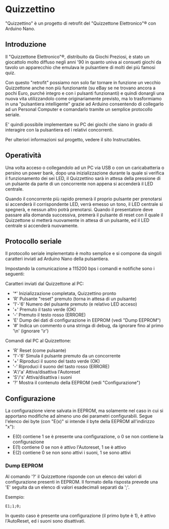 # Quizzettino
"Quizzettino" è un progetto di retrofit del "Quizzettone Elettronico"® con Arduino Nano.

## Introduzione
Il "Quizzettone Elettronico"®, distribuito da Giochi Preziosi, è stato un giocattolo molto diffuso negli anni '90 in quanto univa ai consueti giochi da tavolo un apparecchio che emulava le pulsantiere di molti dei più famosi quiz.

Con questo "retrofit" possiamo non solo far tornare in funzione un vecchio Quizzettone anche non più funzionante (su eBay se ne trovano ancora a pochi Euro, purché integro e con i pulsanti funzionanti) e quindi donargli una nuova vita utilizzandolo come originariamente previsto, ma lo trasformiamo in una "pulsantiera intelligente" grazie ad Arduino consentendo di collegarlo ad un Personal Computer e comandarlo tramite un semplice protocollo seriale.

E' quindi possibile implementare su PC dei giochi che siano in grado di interagire con la pulsantiera ed i relativi concorrenti.

Per ulteriori informazioni sul progetto, vedere il sito Instructables.

## Operatività

Una volta acceso o collegandolo ad un PC via USB o con un caricabatteria o persino un power bank, dopo una inizializzazione durante la quale si verifica il funzionamento dei sei LED, il Quizzettino sarà in attesa della pressione di un pulsante da parte di un concorrente non appena si accenderà il LED centrale.

Quando il concorrente più rapido premerà il proprio pulsante per prenotarsi si accenderà il corrispondente LED, verrà emesso un tono, il LED centrale si spegnerà, e nessun altro potrà prenotarsi. Quando il presentatore deve passare alla domanda successiva, premerà il pulsante di reset con il quale il Quizzettone si metterà nuovamente in attesa di un pulsante, ed il LED centrale si accenderà nuovamente.

## Protocollo seriale
Il protocollo seriale implementato è molto semplice e si compone da singoli caratteri inviati ad Arduino Nano della pulsantiera. 

Impostando la comunicazione a 115200 bps i comandi e notifiche sono i seguenti:

Caratteri inviati dal Quizzettone al PC:
- '*' Inizializzazione completata, Quizzettino pronto
- 'R' Pulsante "reset" premuto (torna in attesa di un pulsante)
- '1'-'6' Numero del pulsante premuto (e relativo LED acceso)
- '+' Premuto il tasto verde (OK)
- '-' Premuto il testo rosso (ERRORE)
- 'E' Dump dei dati di configurazione in EEPROM (vedi "Dump EEPROM")
- '#' Indica un commento o una stringa di debug, da ignorare fino al primo '\n' (ignorare '\r')

Comandi dal PC al Quizzettone:
- 'R' Reset (come pulsante)
- '1'-'6' Simula il pulsante premuto da un concorrente
- '+' Riproduci il suono del tasto verde (OK)
- '-' Riproduci il suono del tasto rosso (ERRORE)
- 'A'/'a' Attiva/disattiva l'Autoreset
- 'S'/'s' Attiva/disattiva i suoni
- '?' Mostra il contenuto della EEPROM (vedi "Configurazione")

## Configurazione
La configurazione viene salvata in EEPROM, ma solamente nel caso in cui si apportano modifiche ad almeno uno dei parametri configurabili. Segue l'elenco dei byte (con "E(x)" si intende il byte della EEPROM all'indirizzo "x"):

- E(0) contiene 1 se è presente una configurazione, o 0 se non contiene la configurazione
- E(1) contiene 0 se non è attivo l'Autoreset, 1 se è attivo
- E(2) contiene 0 se non sono attivi i suoni, 1 se sono attivi

### Dump EEPROM
Al comando '?' il Quizzettone risponde con un elenco dei valori di configurazione presenti in EEPROM. Il formato della risposta prevede una 'E' seguita da un elenco di valori esadecimali separati da ';'. 

Esempio:

`E1;1;0;`

In questo caso è presente una configurazione (il primo byte è 1), è attivo l'AutoReset, ed i suoni sono disattivati.
